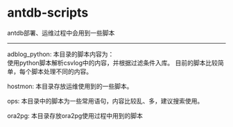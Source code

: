 # antdb-scripts
antdb部署、运维过程中会用到一些脚本

------
adblog_python:
本目录的脚本内容为：    
使用python脚本解析csvlog中的内容，并根据过滤条件入库。
目前的脚本比较简单，每个脚本处理不同的内容。

hostmon:
本目录存放运维使用到的一些脚本。

ops:
本目录中的脚本为一些常用语句，内容比较乱、多，建议搜索使用。

ora2pg: 本目录存放ora2pg使用过程中用到的脚本